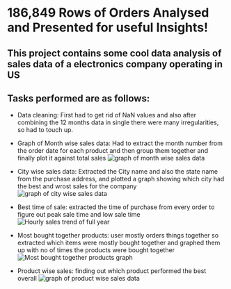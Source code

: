 # 186,849 Rows of Orders Analysed and Presented for useful Insights!
## This project contains some cool data analysis of sales data of a electronics company operating in US
## Tasks performed are as follows:
- Data cleaning: First had to get rid of NaN values and also after combining the 12 months data in single there were many irregularities, so had to touch up.
- Graph of Month wise sales data: Had to extract the month number from the order date for each product and then group them together and finally plot it against total sales
![graph of month wise sales data](https://i.postimg.cc/kXhQFm84/Month-wise-sales.jpg)

- City wise sales data: Extracted the City name and also the state name from the purchase address, and plotted a graph showing which city had the best and wrost sales for the company
![graph of city wise sales data](https://i.postimg.cc/Dz11T4NJ/city-wise-sales.jpg)

- Best time of sale: extracted the time of purchase from every order to figure out peak sale time and low sale time
![Hourly sales trend of full year](https://i.postimg.cc/VkrjKVBF/hourly-Sales-trend.jpg)

- Most bought together products: user mostly orders things together so extracted which items were mostly bought together and graphed them up with no of times the products were bought together
![Most bought together products graph](https://i.postimg.cc/wBTdszb9/Screenshot-2025-01-05-151247.png)

- Product wise sales: finding out which product performed the best overall
![graph of product wise sales data](https://i.postimg.cc/qM7c3RNS/Product-wise-sales.jpg)
